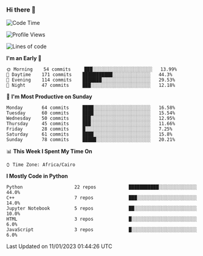 ### Hi there 👋

<!--
**AMR-KELEG/AMR-KELEG** is a ✨ _special_ ✨ repository because its `README.md` (this file) appears on your GitHub profile.

Here are some ideas to get you started:

- 🔭 I’m currently working on ...
- 🌱 I’m currently learning ...
- 👯 I’m looking to collaborate on ...
- 🤔 I’m looking for help with ...
- 💬 Ask me about ...
- 📫 How to reach me: ...
- 😄 Pronouns: ...
- ⚡ Fun fact: ...
-->

<!--START_SECTION:waka-->
![Code Time](http://img.shields.io/badge/Code%20Time-0%20secs-blue)

![Profile Views](http://img.shields.io/badge/Profile%20Views-7-blue)

![Lines of code](https://img.shields.io/badge/From%20Hello%20World%20I%27ve%20Written-2%20Million%20lines%20of%20code-blue)

**I'm an Early 🐤** 

```text
🌞 Morning    54 commits     ███░░░░░░░░░░░░░░░░░░░░░░   13.99% 
🌆 Daytime    171 commits    ███████████░░░░░░░░░░░░░░   44.3% 
🌃 Evening    114 commits    ███████░░░░░░░░░░░░░░░░░░   29.53% 
🌙 Night      47 commits     ███░░░░░░░░░░░░░░░░░░░░░░   12.18%

```
📅 **I'm Most Productive on Sunday** 

```text
Monday       64 commits     ████░░░░░░░░░░░░░░░░░░░░░   16.58% 
Tuesday      60 commits     ████░░░░░░░░░░░░░░░░░░░░░   15.54% 
Wednesday    50 commits     ███░░░░░░░░░░░░░░░░░░░░░░   12.95% 
Thursday     45 commits     ███░░░░░░░░░░░░░░░░░░░░░░   11.66% 
Friday       28 commits     █░░░░░░░░░░░░░░░░░░░░░░░░   7.25% 
Saturday     61 commits     ████░░░░░░░░░░░░░░░░░░░░░   15.8% 
Sunday       78 commits     █████░░░░░░░░░░░░░░░░░░░░   20.21%

```


📊 **This Week I Spent My Time On** 

```text
⌚︎ Time Zone: Africa/Cairo

```

**I Mostly Code in Python** 

```text
Python                   22 repos            ███████████░░░░░░░░░░░░░░   44.0% 
C++                      7 repos             ███░░░░░░░░░░░░░░░░░░░░░░   14.0% 
Jupyter Notebook         5 repos             ██░░░░░░░░░░░░░░░░░░░░░░░   10.0% 
HTML                     3 repos             █░░░░░░░░░░░░░░░░░░░░░░░░   6.0% 
JavaScript               3 repos             █░░░░░░░░░░░░░░░░░░░░░░░░   6.0%

```



 Last Updated on 11/01/2023 01:44:26 UTC
<!--END_SECTION:waka-->

